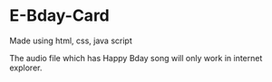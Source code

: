 # E-Bday-Card
Made using html, css, java script

The audio file which has Happy Bday song will only work in internet explorer.


